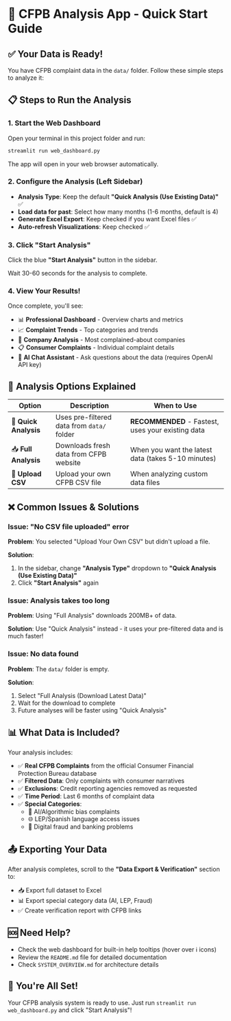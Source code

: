 # 🚀 CFPB Analysis App - Quick Start Guide

## ✅ Your Data is Ready!

You have CFPB complaint data in the `data/` folder. Follow these simple steps to analyze it:

## 📋 Steps to Run the Analysis

### 1. Start the Web Dashboard

Open your terminal in this project folder and run:

```bash
streamlit run web_dashboard.py
```

The app will open in your web browser automatically.

### 2. Configure the Analysis (Left Sidebar)

- **Analysis Type**: Keep the default **"Quick Analysis (Use Existing Data)"** ✅
- **Load data for past**: Select how many months (1-6 months, default is 4)
- **Generate Excel Export**: Keep checked if you want Excel files ✅
- **Auto-refresh Visualizations**: Keep checked ✅

### 3. Click "Start Analysis"

Click the blue **"Start Analysis"** button in the sidebar.

Wait 30-60 seconds for the analysis to complete.

### 4. View Your Results!

Once complete, you'll see:
- 📊 **Professional Dashboard** - Overview charts and metrics
- 📈 **Complaint Trends** - Top categories and trends
- 🏢 **Company Analysis** - Most complained-about companies  
- 📋 **Consumer Complaints** - Individual complaint details
- 🤖 **AI Chat Assistant** - Ask questions about the data (requires OpenAI API key)

## 🎯 Analysis Options Explained

| Option | Description | When to Use |
|--------|-------------|-------------|
| 🚀 **Quick Analysis** | Uses pre-filtered data from `data/` folder | **RECOMMENDED** - Fastest, uses your existing data |
| 📥 **Full Analysis** | Downloads fresh data from CFPB website | When you want the latest data (takes 5-10 minutes) |
| 📁 **Upload CSV** | Upload your own CFPB CSV file | When analyzing custom data files |

## ❌ Common Issues & Solutions

### Issue: "No CSV file uploaded" error

**Problem**: You selected "Upload Your Own CSV" but didn't upload a file.

**Solution**: 
1. In the sidebar, change **"Analysis Type"** dropdown to **"Quick Analysis (Use Existing Data)"**
2. Click **"Start Analysis"** again

### Issue: Analysis takes too long

**Problem**: Using "Full Analysis" downloads 200MB+ of data.

**Solution**: Use "Quick Analysis" instead - it uses your pre-filtered data and is much faster!

### Issue: No data found

**Problem**: The `data/` folder is empty.

**Solution**: 
1. Select "Full Analysis (Download Latest Data)"
2. Wait for the download to complete
3. Future analyses will be faster using "Quick Analysis"

## 📊 What Data is Included?

Your analysis includes:
- ✅ **Real CFPB Complaints** from the official Consumer Financial Protection Bureau database
- ✅ **Filtered Data**: Only complaints with consumer narratives
- ✅ **Exclusions**: Credit reporting agencies removed as requested
- ✅ **Time Period**: Last 6 months of complaint data
- ✅ **Special Categories**: 
  - 🤖 AI/Algorithmic bias complaints
  - 🌐 LEP/Spanish language access issues
  - 🚨 Digital fraud and banking problems

## 📤 Exporting Your Data

After analysis completes, scroll to the **"Data Export & Verification"** section to:
- 📥 Export full dataset to Excel
- 📊 Export special category data (AI, LEP, Fraud)
- ✅ Create verification report with CFPB links

## 🆘 Need Help?

- Check the web dashboard for built-in help tooltips (hover over ℹ️ icons)
- Review the `README.md` file for detailed documentation
- Check `SYSTEM_OVERVIEW.md` for architecture details

## 🎉 You're All Set!

Your CFPB analysis system is ready to use. Just run `streamlit run web_dashboard.py` and click "Start Analysis"!

